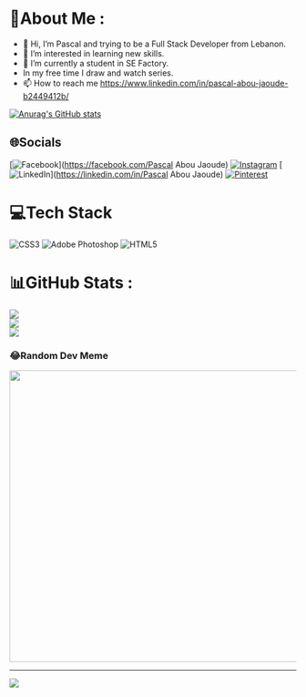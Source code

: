 
# 💫About Me :
- 👋 Hi, I’m Pascal and trying to be a Full Stack Developer from Lebanon. 
- 👀 I’m interested in learning new skills.
- 🌱 I’m currently a student in SE Factory.
- In my free time I draw and watch series.
- 📫 How to reach me https://www.linkedin.com/in/pascal-abou-jaoude-b2449412b/

[![Anurag's GitHub stats](https://github-readme-stats.vercel.app/api?username=pascalabj)](https://github.com/anuraghazra/github-readme-stats)

## 🌐Socials
[![Facebook](https://img.shields.io/badge/Facebook-%231877F2.svg?logo=Facebook&logoColor=white)](https://facebook.com/Pascal Abou Jaoude) [![Instagram](https://img.shields.io/badge/Instagram-%23E4405F.svg?logo=Instagram&logoColor=white)](https://instagram.com/pascalaj) [![LinkedIn](https://img.shields.io/badge/LinkedIn-%230077B5.svg?logo=linkedin&logoColor=white)](https://linkedin.com/in/Pascal Abou Jaoude) [![Pinterest](https://img.shields.io/badge/Pinterest-%23E60023.svg?logo=Pinterest&logoColor=white)](https://pinterest.com/pascal_aj) 

# 💻Tech Stack
![CSS3](https://img.shields.io/badge/css3-%231572B6.svg?style=for-the-badge&logo=css3&logoColor=white) ![Adobe Photoshop](https://img.shields.io/badge/adobephotoshop-%2331A8FF.svg?style=for-the-badge&logo=adobephotoshop&logoColor=white) ![HTML5](https://img.shields.io/badge/html5-%23E34F26.svg?style=for-the-badge&logo=html5&logoColor=white)
# 📊GitHub Stats :
![](https://github-readme-stats.vercel.app/api?username=pascalabj&theme=dark&hide_border=false&include_all_commits=true&count_private=false)<br/>
![](https://github-readme-streak-stats.herokuapp.com/?user=pascalabj&theme=dark&hide_border=false)<br/>
![](https://github-readme-stats.vercel.app/api/top-langs/?username=pascalabj&theme=dark&hide_border=false&include_all_commits=true&count_private=false&layout=compact)

### 😂Random Dev Meme
<img src="https://random-memer.herokuapp.com/" width="512px"/>

---
[![](https://visitcount.itsvg.in/api?id=pascalabj&icon=0&color=0)](https://visitcount.itsvg.in)
